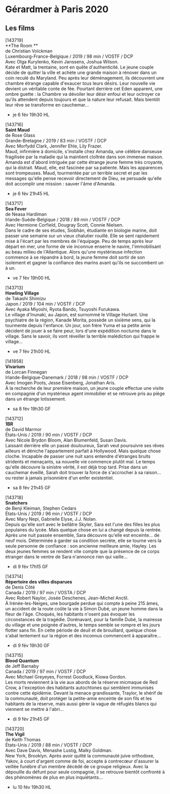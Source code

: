 # Gérardmer à Paris 2020

## Les films

[143719]  
**The Room  **  
de Christian Volckman  
Luxembourg-France-Belgique / 2019 / 98 min / VOSTF / DCP  
Avec Olga Kurylenko, Kevin Janssens, Joshua Wilson.  
Kate et Matt, la trentaine, sont en quête d'authenticité. Le jeune couple décide de quitter la ville et achète une grande maison à rénover dans un coin reculé du Maryland. Peu après leur déménagement, ils découvrent une chambre étrange capable d'exaucer tous leurs désirs. Leur nouvelle vie devient un véritable conte de fée. Pourtant derrière cet Eden apparent, une ombre guette : la Chambre va dévoiler leur désir enfoui et leur octroyer ce qu'ils attendent depuis toujours et que la nature leur refusait. Mais bientôt leur rêve se transforme en cauchemar...

- je 6 fév 19h30 HL

[143716]  
**Saint Maud**  
de Rose Glass  
Grande-Bretagne / 2019 / 83 min / VOSTF / DCP  
Avec Morfydd Clark, Jennifer Ehle, Lily Frazer.  
Maud, infirmière à domicile, s'installe chez Amanda, une célèbre danseuse fragilisée par la maladie qui la maintient cloîtrée dans son immense maison. Amanda est d'abord intriguée par cette étrange jeune femme très croyante, qui la distrait. Maud, elle, est fascinée par sa patiente. Mais les apparences sont trompeuses. Maud, tourmentée par un terrible secret et par les messages qu'elle pense recevoir directement de Dieu, se persuade qu'elle doit accomplir une mission : sauver l'âme d'Amanda.

- je 6 fév 21h45 HL

[143717]  
**Sea Fever**  
de Neasa Hardiman  
Irlande-Suède-Belgique / 2018 / 89 min / VOSTF / DCP  
Avec Hermione Corfield, Dougray Scott, Connie Nielsen.  
Dans le cadre de ses études, Siobhán, étudiante en biologie marine, doit passer une semaine sur un vieux chalutier rouillé. Elle se sent rapidement mise à l'écart par les membres de l'équipage. Peu de temps après leur départ en mer, une forme de vie inconnue enserre le navire, l'immobilisant au beau milieu de l'Atlantique. Alors qu'une mystérieuse infection commence à se répandre à bord, la jeune femme doit sortir de son isolement et gagner la confiance des marins avant qu'ils ne succombent un à un.

- ve 7 fév 19h00 HL

[143713]  
**Howling Village**  
de Takashi Shimizu  
Japon / 2019 / 104 min / VOSTF / DCP  
Avec Ayaka Miyoshi, Ryota Bando, Tsuyoshi Furukawa.  
Le village d'Inunaki, au Japon, est surnommé le Village Hurlant. Une psychiatre de la région, Kanade Morita, possède un sixième sens, qui la tourmente depuis l'enfance. Un jour, son frère Yuma et sa petite amie décident de jouer à se faire peur, lors d'une expédition nocturne dans le village. Sans le savoir, ils vont réveiller la terrible malédiction qui frappe le village...

- ve 7 fév 21h00 HL

[141858]  
**Vivarium**  
de Lorcan Finnegan  
Irlande-Belgique-Danemark / 2018 / 98 min / VOSTF / DCP  
Avec Imogen Poots, Jesse Eisenberg, Jonathan Aris.  
À la recherche de leur première maison, un jeune couple effectue une visite en compagnie d'un mystérieux agent immobilier et se retrouve pris au piège dans un étrange lotissement.

- sa 8 fév 19h30 GF

[143712]  
**1BR**  
de David Marmor  
États-Unis / 2019 / 90 min / VOSTF / DCP  
Avec Nicole Brydon Bloom, Alan Blumenfeld, Susan Davis.  
Laissant derrière elle un passé douloureux, Sarah veut poursuivre ses rêves ailleurs et déniche l'appartement parfait à Hollywood. Mais quelque chose cloche. Incapable de passer une nuit sans entendre d'étranges bruits stridents et menaçants, sa nouvelle vie commence plutôt mal. Le temps qu'elle découvre la sinistre vérité, il est déjà trop tard. Prise dans un cauchemar éveillé, Sarah doit trouver la force de s'accrocher à sa raison... ou rester à jamais prisonnière d'un enfer existentiel.

- sa 8 fév 21h45 GF

[143718]  
**Snatchers**  
de Benji Kleiman, Stephen Cedars  
États-Unis / 2019 / 96 min / VOSTF / DCP  
Avec Mary Nepi, Gabrielle Elyse, J.J. Nolan.  
Depuis qu'elle sort avec le bellâtre Skyler, Sara est l'une des filles les plus populaires du lycée. Mais quelque chose en lui a changé depuis la rentrée. Après une nuit passée ensemble, Sara découvre qu'elle est enceinte... de neuf mois. Déterminée à garder sa condition secrète, elle se tourne vers la seule personne de confiance : son ancienne meilleure amie, Hayley. Les deux jeunes femmes se rendent vite compte que la présence de ce corps étranger dans le ventre de Sara n'annonce rien qui vaille...

- di 9 fév 17h15 GF

[143714]  
**Répertoire des villes disparues**  
de Denis Côté  
Canada / 2019 / 97 min / VOSTA / DCP  
Avec Robert Naylor, Josée Deschenes, Jean-Michel Anctil.  
À Irénée-les-Neiges, une bourgade perdue qui compte à peine 215 âmes, un accident de la route coûte la vie à Simon Dubé, un jeune homme dans la fleur de l'âge. Choqués, les habitants n'osent pas évoquer les circonstances de la tragédie. Dorénavant, pour la famille Dubé, la mairesse du village et une poignée d'autres, le temps semble se rompre et les jours flotter sans fin. En cette période de deuil et de brouillard, quelque chose s'abat lentement sur la région et des inconnus commencent à apparaître...

- di 9 fév 19h30 GF

[143715]  
**Blood Quantum**  
de Jeff Barnaby  
Canada / 2019 / 97 min / VOSTF / DCP  
Avec Michael Greyeyes, Forrest Goodluck, Kiowa Gordon.  
Les morts reviennent à la vie aux abords de la réserve micmaque de Red Crow, à l'exception des habitants autochtones qui semblent immunisés contre cette épidémie. Devant la menace grandissante, Traylor, le shérif de la communauté, doit protéger la petite-amie enceinte de son fils et les habitants de la réserve, mais aussi gérer la vague de réfugiés blancs qui viennent se mettre à l'abri...

- di 9 fév 21h45 GF

[143720]  
**The Vigil**  
de Keith Thomas  
États-Unis / 2019 / 88 min / VOSTF / DCP  
Avec Dave Davis, Menashe Lustig, Malky Goldman.  
New York, Brooklyn. Après avoir quitté la communauté juive orthodoxe, Yakov, à court d'argent comme de foi, accepte à contrecœur d'assurer la veillée funèbre d'un membre décédé de ce groupe religieux. Avec la dépouille du défunt pour seule compagnie, il se retrouve bientôt confronté à des phénomènes de plus en plus inquiétants...

- lu 10 fév 19h30 HL

